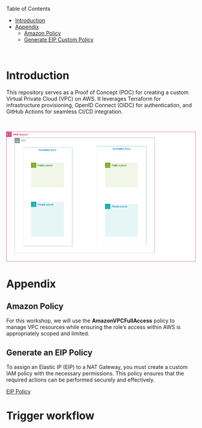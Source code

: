 Table of Contents

- [Introduction](#introduction)
- [Appendix](#appendix)
  - [Amazon Policy](#amazon-policy)
  - [Generate EIP Custom Policy](#generate-an-eip-policy)

<br>

# Introduction

This repository serves as a Proof of Concept (POC) for creating a custom Virtual Private Cloud (VPC) on AWS. It leverages Terraform for infrastructure provisioning, OpenID Connect (OIDC) for authentication, and GitHub Actions for seamless CI/CD integration.

<br>

![Custom VPC](/images/Custom%20VPC.png)


# Appendix

## Amazon Policy

For this workshop, we will use the **AmazonVPCFullAccess** policy to manage VPC resources while ensuring the role’s access within AWS is appropriately scoped and limited.

## Generate an EIP Policy

To assign an Elastic IP (EIP) to a NAT Gateway, you must create a custom IAM policy with the necessary permissions. This policy ensures that the required actions can be performed securely and effectively.

[EIP Policy](/references/EIP_Policy.txt)

# Trigger workflow